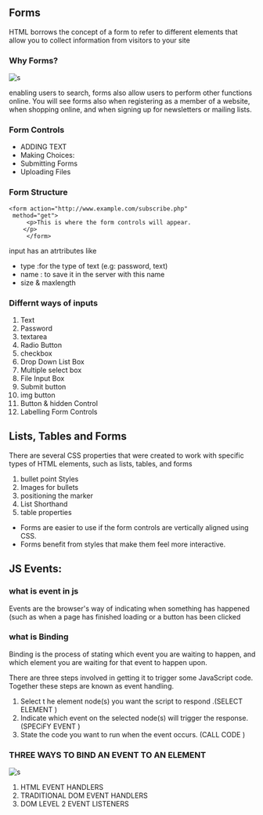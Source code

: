 ## Forms
HTML borrows the concept of a form to refer to different 
elements that allow you to collect information from visitors to 
your site

### Why Forms?
![s](https://www.htmlgoodies.com/wp-content/uploads/2021/04/HTML-Form.png)

enabling users to 
search, forms also allow users 
to perform other functions 
online. You will see forms also when registering as a member 
of a website, when shopping 
online, and when signing up for 
newsletters or mailing lists.

### Form Controls
* ADDING TEXT
* Making Choices:
* Submitting Forms
* Uploading Files
### Form Structure



    <form action="http://www.example.com/subscribe.php" 
     method="get">
         <p>This is where the form controls will appear.
        </p>
         </form>  

input  has an atrtributes like
* type :for the type of text (e.g: password, text)
* name : to save it in the server with this name
* size & maxlength

### Differnt ways of inputs
1. Text 
2. Password
3. textarea
4. Radio Button
5. checkbox
6. Drop Down List Box
7. Multiple select box
8. File Input Box
9. Submit button
10. img button
11. Button & hidden 
Control
12. Labelling Form 
Controls

## Lists, Tables and Forms
There are several CSS properties that 
were created to work with specific types 
of HTML elements, such as lists, tables, 
and forms
1. bullet point Styles
2. Images for bullets
3. positioning the marker
4. List Shorthand
5. table properties

* Forms are easier to use if the form controls are 
vertically aligned using CSS.
*  Forms benefit from styles that make them feel more 
interactive.
## JS Events:

### what is event in js
Events are the browser's way of indicating when 
something has happened (such as when a page has 
finished loading or a button has been clicked

### what is Binding
Binding is the process of stating which event you are 
waiting to happen, and which element you are waiting 
for that event to happen upon.

There are three 
steps involved in getting it to trigger some JavaScript code. 
Together these steps are known as event handling. 
1. Select t he element 
node(s) you want the 
script to respond .(SELECT ELEMENT )
2. Indicate which event on 
the selected node(s) will 
trigger the response.(SPECiFY EVENT )
3. State the code you want 
to run when the event 
occurs. (CALL CODE )

### THREE WAYS TO BIND AN  EVENT TO AN ELEMENT
![s](https://data-flair.training/blogs/wp-content/uploads/sites/2/2019/07/Ways-of-Using-JavaScript-Events-1200x720.png)
1. HTML EVENT 
HANDLERS 
2. TRADITIONAL DOM 
EVENT HANDLERS 
3. DOM LEVEL 2 EVENT 
LISTENERS

